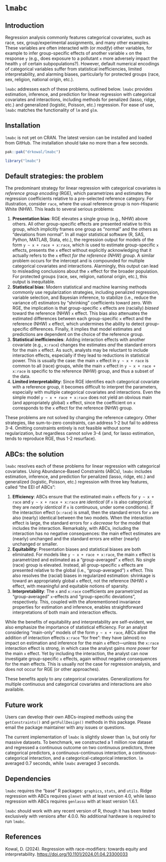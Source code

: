 
<!-- README.md is generated from README.Rmd. Please edit that file -->

# `lmabc`

## Introduction

Regression analysis commonly features categorical covariates, such as
race, sex, group/experimental assignments, and many other examples.
These variables are often interacted with (or *modify*) other variables,
for example to infer group-specific effects of another variable `x` on
the response `y` (e.g., does exposure to a pollutant `x` more adversely
impact the health `y` of certain subpopulations?). However, default
numerical encodings of categorical variables suffer from statistical
inefficiencies, limited interpretability, and alarming biases,
particularly for protected groups (race, sex, religion, national origin,
etc.).

`lmabc` addresses each of these problems, outlined below. `lmabc`
provides estimation, inference, and prediction for linear regression
with categorical covariates and interactions, including methods for
penalized (lasso, ridge, etc.) and generalized (logistic, Poisson, etc.)
regression. For ease of use, `lmabc` matches the functionality of `lm`
and `glm`.

## Installation

`lmabc` is not yet on CRAN. The latest version can be installed and
loaded from GitHub. The installation should take no more than a few
seconds.

``` r
pak::pak("drkowal/lmabc")

library("lmabc")
```

## Default strategies: the problem

The predominant strategy for linear regression with categorical
covariates is *reference group encoding* (RGE), which parametrizes and
estimates the regression coefficients relative to a pre-selected
reference category. For illustration, consider `race`, where the usual
reference group is non-Hispanic White (NHW). This leads to several
serious problems:

1.  **Presentation bias**: RGE elevates a single group (e.g., NHW) above
    others. All other group-specific effects are presented relative to
    this group, which implicitly frames one group as “normal” and the
    others as “deviations from normal”. In all major statistical
    software (R, SAS, Python, MATLAB, Stata, etc.), the regression
    output for models of the form `y ~ x + race + x:race`, which is used
    to estimate group-specific `x` effects, presents the `x` effect
    without explicitly acknowledging that it actually refers to the `x`
    effect *for the reference (NHW) group*. A similar problem occurs for
    the intercept and is compounded for multiple categorical covariates
    and interactions. Alarmingly, this output can lead to misleading
    conclusions about the `x` effect for the broader population. For
    protected groups (race, sex, religion, national origin, etc.), this
    output is inequitable.
2.  **Statistical bias**: Modern statistical and machine learning
    methods commonly use regularization strategies, including penalized
    regression, variable selection, and Bayesian inference, to stabilize
    (i.e., reduce the variance of) estimators by “shrinking”
    coefficients toward zero. With RGE, the implication is that
    group-specific `x` effects are (racially) *biased* toward the
    reference (NHW) `x` effect. This bias also attenuates the estimated
    differences between each group-specific `x` effect and the reference
    (NHW) `x` effect, which undermines the ability to detect
    group-specific differences. Finally, it implies that model estimates
    and predictions are dependent on the choice of the reference group.
3.  **Statistical inefficiencies**: Adding interaction effects with
    another covariate (e.g., `x:race`) changes the estimates *and* the
    standard errors for the main `x` effect. As such, analysts may be
    reluctant to include interaction effects, especially if they lead to
    reductions in statistical power. This is usually the case: the main
    `x` effect in `y ~ x + race` is common to all (race) groups, while
    the main `x` effect in `y ~ x + race + x:race` is specific to the
    reference (NHW) group, and thus a subset of the data.
4.  **Limited interpretability**: Since RGE identifies each categorical
    covariate with a reference group, it becomes difficult to interpret
    the parameters, especially with multiple categorical covariates and
    interactions. Even the simple model `y ~ x + race + x:race` does not
    yield an obvious main (and appropriately global) `x` effect, since
    the coefficient on `x` corresponds to the `x` effect for the
    reference (NHW) group.

These problems are not solved by changing the reference category. Other
strategies, like sum-to-zero constraints, can address 1-2 but fail to
address 3-4. Omitting constraints entirely is not feasible without some
regularization, but regardless cannot solve 3-4 (and, for lasso
estimation, tends to reproduce RGE, thus 1-2 resurface).

## ABCs: the solution

`lmabc` resolves each of these problems for linear regression with
categorical covariates. Using Abundance-Based Constraints (ABCs),
`lmabc` includes estimation, inference, and prediction for penalized
(lasso, ridge, etc.) and generalized (logistic, Poisson, etc.)
regression with three key features, called “the EEI of ABCs”:

1.  **Efficiency**: ABCs ensure that the estimated main `x` effects for
    `y ~ x + race` and `y ~ x + race + x:race` are *identical* (if `x`
    is also categorical; they are *nearly identical* if `x` is
    continuous, under some conditions). If the interaction effect
    (`x:race`) is small, then the standard errors for `x` are also
    (nearly) identical between the two models. When the interaction
    effect is large, the standard errors for `x` *decrease* for the
    model that includes the interaction. Remarkably, with ABCs,
    including the interaction has no negative consequences: the main
    effect estimates are (nearly) unchanged and the standard errors are
    either (nearly) unchanged or smaller.
2.  **Equitability**: Presentation biases and statistical biases are
    both eliminated. For models like `y ~ x + race + x:race`, the main
    `x` effect is parametrized and estimated as a “group-averaged” `x`
    effect. No single (race) group is elevated. Instead, all
    group-specific `x` effects are presented relative to the global
    (i.e., “group-averaged”) `x` effect. This also resolves the (racial)
    biases in regularized estimation: shrinkage is toward an
    appropriately global `x` effect, not the reference (NHW) `x` effect,
    with meaningful and equitable notions of sparsity.
3.  **Interpretability**: The `x` and `x:race` coefficients are
    parametrized as “group-averaged” `x`-effects and “group-specific
    deviations”, respectively. This, coupled with the aforementioned
    invariance properties for estimation and inference, enables
    straightforward interpretations of both main and interaction
    effects.

While the benefits of equitability and interpretability are
self-evident, we also emphasize the importance of statistical
efficiency. For an analyst considering “main-only” models of the form
`y ~ x + race`, ABCs allow the addition of interaction effects `x:race`
“for free”: they have (almost) no impact on estimation and inference for
the main `x` effect—unless the `x:race` interaction effect is strong, in
which case the analyst gains *more power* for the main `x` effect. Yet
by including the interaction, the analyst can now investigate
group-specific `x` effects, again without negative consequences for the
main effects. This is usually *not* the case for regression analysis,
and does not occur for RGE (or other approaches).

These benefits apply to any categorical covariates. Generalizations for
multiple continuous and categorical covariates and interactions are also
available.

## Future work

Users can develop their own ABCs-inspired methods using the
`getConstraints()` and `getFullDesign()` methods in this package. Please
email the package maintainer with any issues or questions.

The current implementation of `lmabc` is slightly slower than `lm`, but
only for massive datasets. To benchmark, we constructed a 1 million row
dataset and regressed a continuous outcome on two continuous predictors,
three categorical predictors, a continuous-continuous interaction, a
continuous-categorical interaction, and a categorical-categorical
interaction. `lm` averaged 0.7 seconds, while `lmabc` averaged 3
seconds.

## Dependencies

`lmabc` requires the “base” R packages: `graphics`, `stats`, and
`utils`. Ridge regression with ABCs requires `glmnet` with at least
version 4.0, while lasso regression with ABCs requires `genlasso` with
at least version 1.6.1.

`lmabc` should work with any recent version of R, though it has been
tested exclusively with versions after 4.0.0. No additional hardware is
required to run `lmabc`.

## References

Kowal, D. (2024). Regression with race-modifiers: towards equity and
interpretability. <https://doi.org/10.1101/2024.01.04.23300033>
